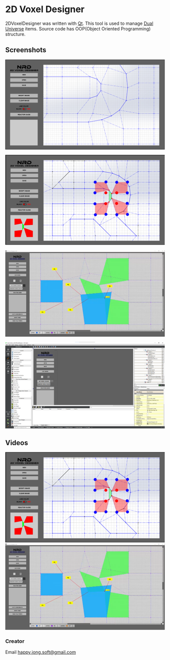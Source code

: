 # 2D Voxel Designer
2DVoxelDesigner was written with [Qt](https://www.qt.io/).
This tool is used to manage [Dual Universe](https://www.dualuniverse.game/) items.
Source code has OOP(Object Oriented Programming) structure.

## Screenshots

![Screenshot](https://github.com/superdev2end/2DVoxelDesigner/blob/master/screenshot/screenshot_1.png?raw=true)

![Screenshot](https://github.com/superdev2end/2DVoxelDesigner/blob/master/screenshot/screenshot_2.png?raw=true)

![Screenshot](https://github.com/superdev2end/2DVoxelDesigner/blob/master/screenshot/screenshot_3.png?raw=true)

![Screenshot](https://github.com/superdev2end/2DVoxelDesigner/blob/master/screenshot/screenshot_4.png?raw=true)

## Videos
[![Watch the video](https://github.com/superdev2end/2DVoxelDesigner/blob/master/screenshot/screenshot_2.png?raw=true)](https://www.youtube.com/watch?v=8B_dYjMz-gY)
[![Watch the video](https://github.com/superdev2end/2DVoxelDesigner/blob/master/screenshot/screenshot_3.png?raw=true)](https://www.youtube.com/watch?v=yOJAxmosmlQ)

### Creator
Email [happy.jong.soft@gmail.com](mailto:superdev2end@gmail.com)
